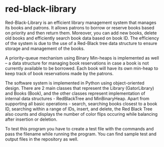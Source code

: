 # red-black-library

Red-Black-Library is an efficient library management system that manages its books and patrons. It 
allows patrons to borrow or reserve books based on priority and then return them. Moreover,
you can add new books, delete old books and efficiently search book data based on book ID.
The efficiency of the system is due to the use of a Red-Black tree data structure to ensure
storage and management of the books.

A priority-queue mechanism using Binary Min-heaps is implemented as well – a data structure
for managing book reservations in case a book is not currently available to be borrowed. Each
book will have its own min-heap to keep track of book reservations made by the patrons.

The software system is implemented in Python using object-oriented design. There are 2 main classes 
that represent the Library (GatorLibrary) and Books (Book), and the other classes represent
implementation of internal data structures - RedBlackTree and MinBinaryHeap. Apart from 
supporting all basic operations - search, searching books closest to a book ID, searching within a 
range of IDs, insert, and delete, the Red Black Tree also counts and displays the number of 
color flips occuring while balancing after insertion or deletion.

To test this program you have to create a test file with the commands and pass the filename
while running the program. You can find sample test and output files in the repository as well.
